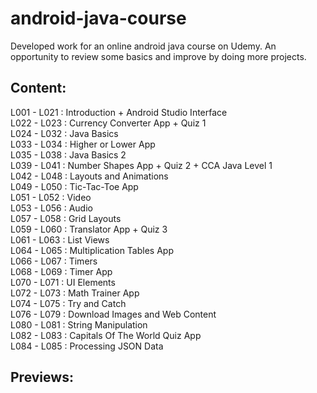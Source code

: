# android-java-course

Developed work for an online android java course on Udemy. An opportunity to review some basics and improve by doing more projects.

## Content:

L001 - L021 : Introduction + Android Studio Interface\
L022 - L023 : Currency Converter App + Quiz 1\
L024 - L032 : Java Basics\
L033 - L034 : Higher or Lower App\
L035 - L038 : Java Basics 2\
L039 - L041 : Number Shapes App + Quiz 2 + CCA Java Level 1\
L042 - L048 : Layouts and Animations\
L049 - L050 : Tic-Tac-Toe App\
L051 - L052 : Video\
L053 - L056 : Audio\
L057 - L058 : Grid Layouts\
L059 - L060 : Translator App + Quiz 3\
L061 - L063 : List Views\
L064 - L065 : Multiplication Tables App\
L066 - L067 : Timers\
L068 - L069 : Timer App\
L070 - L071 : UI Elements\
L072 - L073 : Math Trainer App\
L074 - L075 : Try and Catch\
L076 - L079 : Download Images and Web Content\
L080 - L081 : String Manipulation\
L082 - L083 : Capitals Of The World Quiz App\
L084 - L085 : Processing JSON Data

## Previews:
